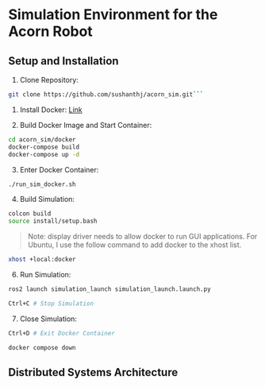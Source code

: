 # Simulation Environment for the Acorn Robot

## Setup and Installation

1. Clone Repository:

```bash
git clone https://github.com/sushanthj/acorn_sim.git```
```

1. Install Docker: [Link](https://docs.docker.com/engine/install/ubuntu/)

2. Build Docker Image and Start Container:

```bash
cd acorn_sim/docker
docker-compose build
docker-compose up -d
```

3. Enter Docker Container:

```bash
./run_sim_docker.sh
```

4. Build Simulation:

```bash
colcon build
source install/setup.bash
```

> Note: display driver needs to allow docker to run GUI applications. For Ubuntu, I use the follow command to add docker to the xhost list.

```bash
xhost +local:docker
```

6. Run Simulation:

```bash
ros2 launch simulation_launch simulation_launch.launch.py

Ctrl+C # Stop Simulation
```

7. Close Simulation:

```bash
Ctrl+D # Exit Docker Container

docker compose down
```

## Distributed Systems Architecture

